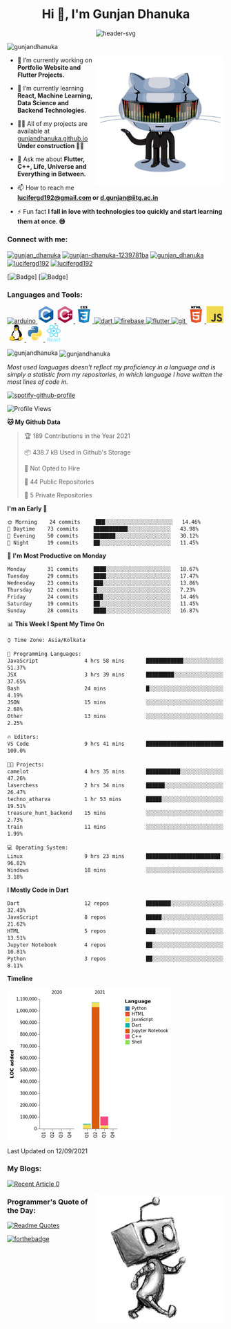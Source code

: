 <!-- [![Header](https://github.com/GunjanDhanuka/GunjanDhanuka/blob/main/20210418_155832_0000.png "Header")](https://gunjandhanuka.github.io/) -->
<h1 align="center">Hi 👋, I'm Gunjan Dhanuka</h1>

<p align="center"> <img src="https://readme-typing-svg.herokuapp.com?font=Ubuntu&color=040D11&size=30&center=true&vCenter=true&width=500&lines=Student+Developer.;Exploring+ML%2C+AI+and+DL.;Occasional+Competitive+Programmer.;Lifelong+Learner.;Waiting+to+Travel+the+World.;Mesmerized+by+Sci-Tech." alt="header-svg" /> </p>

<p align="left"> <img src="https://komarev.com/ghpvc/?username=gunjandhanuka&label=Profile%20views&color=0e75b6&style=flat" alt="gunjandhanuka" /> </p>
<img align="right" src="./assets/daftpunktocat-thomas.gif" alt="daftpunktocat" height="300" width="300"/>

- 🔭 I’m currently working on **Portfolio Website and Flutter Projects.**

- 🌱 I’m currently learning **React, Machine Learning, Data Science and Backend Technologies.**

- 👨‍💻 All of my projects are available at [gunjandhanuka.github.io](gunjandhanuka.github.io) **Under construction 👷‍♂️**

- 💬 Ask me about **Flutter, C++, Life, Universe and Everything in Between.**

- 📫 How to reach me **lucifergd192@gmail.com or d.gunjan@iitg.ac.in**

- ⚡ Fun fact **I fall in love with technologies too quickly and start learning them at once. 😅**



<h3 align="left">Connect with me:</h3>
<p align="left">
<a href="https://twitter.com/gunjan_dhanuka" target="blank"><img align="center" src="https://raw.githubusercontent.com/rahuldkjain/github-profile-readme-generator/22064237dce9d9052582c108ace3c161b646dfd9/src/images/icons/Social/twitter.svg" alt="gunjan_dhanuka" height="30" width="40" /></a>
<a href="https://linkedin.com/in/gunjan-dhanuka-1239781ba" target="blank"><img align="center" src="https://raw.githubusercontent.com/rahuldkjain/github-profile-readme-generator/22064237dce9d9052582c108ace3c161b646dfd9/src/images/icons/Social/linked-in-alt.svg" alt="gunjan-dhanuka-1239781ba" height="30" width="40" /></a>
<a href="https://instagram.com/gunjan_dhanuka" target="blank"><img align="center" src="https://raw.githubusercontent.com/rahuldkjain/github-profile-readme-generator/22064237dce9d9052582c108ace3c161b646dfd9/src/images/icons/Social/instagram.svg" alt="gunjan_dhanuka" height="30" width="40" /></a>
<a href="https://www.codechef.com/users/lucifergd192" target="blank"><img align="center" src="https://cdn.jsdelivr.net/npm/simple-icons@3.1.0/icons/codechef.svg" alt="lucifergd192" height="30" width="40" /></a>
<a href="https://codeforces.com/profile/lucifergd192" target="blank"><img align="center" src="https://cdn.jsdelivr.net/npm/simple-icons@3.0.1/icons/codeforces.svg" alt="lucifergd192" height="30" width="40" /></a>
</p>

[![Badge](https://cp-logo.vercel.app/codechef/lucifergd192?logo=true)]
[![Badge](https://cp-logo.vercel.app/codeforces/lucifergd192?logo=true)]


<h3 align="left">Languages and Tools:</h3>
<p align="left"> <a href="https://www.arduino.cc/" target="_blank"> <img src="https://cdn.worldvectorlogo.com/logos/arduino-1.svg" alt="arduino" width="40" height="40"/> </a> <a href="https://www.cprogramming.com/" target="_blank"> <img src="https://raw.githubusercontent.com/devicons/devicon/master/icons/c/c-original.svg" alt="c" width="40" height="40"/> </a> <a href="https://www.w3schools.com/cpp/" target="_blank"> <img src="https://raw.githubusercontent.com/devicons/devicon/master/icons/cplusplus/cplusplus-original.svg" alt="cplusplus" width="40" height="40"/> </a> <a href="https://www.w3schools.com/css/" target="_blank"> <img src="https://raw.githubusercontent.com/devicons/devicon/master/icons/css3/css3-original-wordmark.svg" alt="css3" width="40" height="40"/> </a> <a href="https://dart.dev" target="_blank"> <img src="https://www.vectorlogo.zone/logos/dartlang/dartlang-icon.svg" alt="dart" width="40" height="40"/> </a> <a href="https://firebase.google.com/" target="_blank"> <img src="https://www.vectorlogo.zone/logos/firebase/firebase-icon.svg" alt="firebase" width="40" height="40"/> </a> <a href="https://flutter.dev" target="_blank"> <img src="https://www.vectorlogo.zone/logos/flutterio/flutterio-icon.svg" alt="flutter" width="40" height="40"/> </a> <a href="https://git-scm.com/" target="_blank"> <img src="https://www.vectorlogo.zone/logos/git-scm/git-scm-icon.svg" alt="git" width="40" height="40"/> </a> <a href="https://www.w3.org/html/" target="_blank"> <img src="https://raw.githubusercontent.com/devicons/devicon/master/icons/html5/html5-original-wordmark.svg" alt="html5" width="40" height="40"/> </a> <a href="https://developer.mozilla.org/en-US/docs/Web/JavaScript" target="_blank"> <img src="https://raw.githubusercontent.com/devicons/devicon/master/icons/javascript/javascript-original.svg" alt="javascript" width="40" height="40"/> </a> <a href="https://www.linux.org/" target="_blank"> <img src="https://raw.githubusercontent.com/devicons/devicon/master/icons/linux/linux-original.svg" alt="linux" width="40" height="40"/> </a> <a href="https://www.python.org" target="_blank"> <img src="https://raw.githubusercontent.com/devicons/devicon/master/icons/python/python-original.svg" alt="python" width="40" height="40"/> </a> <a href="https://reactjs.org/" target="_blank"> <img src="https://raw.githubusercontent.com/devicons/devicon/master/icons/react/react-original-wordmark.svg" alt="react" width="40" height="40"/> </a> </p>

<p><img align="left" src="https://github-readme-stats.vercel.app/api/top-langs?username=gunjandhanuka&show_icons=true&locale=en" alt="gunjandhanuka" /></p>


<p>&nbsp;<img align="center" src="https://github-readme-stats.vercel.app/api?username=gunjandhanuka&show_icons=true&locale=en" alt="gunjandhanuka" /></p>

_Most used languages doesn't reflect my proficiency in a language and is simply a statistic from my repositories, in which language I have written the most lines of code in._

[![spotify-github-profile](https://spotify-github-profile.vercel.app/api/view?uid=zj5tpnsxpdx85fjpnd0ftuqlx&cover_image=true&theme=novatorem)](https://github.com/kittinan/spotify-github-profile)

<!-- ![Metrics](https://metrics.lecoq.io/GunjanDhanuka?template=classic&config.timezone=Asia%2FCalcutta) -->

<!--START_SECTION:waka-->
![Profile Views](http://img.shields.io/badge/Profile%20Views-17-blue)

**🐱 My Github Data** 

> 🏆 189 Contributions in the Year 2021
 > 
> 📦 438.7 kB Used in Github's Storage 
 > 
> 🚫 Not Opted to Hire
 > 
> 📜 44 Public Repositories 
 > 
> 🔑 5 Private Repositories  
 > 
**I'm an Early 🐤** 

```text
🌞 Morning    24 commits     ███░░░░░░░░░░░░░░░░░░░░░░   14.46% 
🌆 Daytime    73 commits     ███████████░░░░░░░░░░░░░░   43.98% 
🌃 Evening    50 commits     ███████░░░░░░░░░░░░░░░░░░   30.12% 
🌙 Night      19 commits     ██░░░░░░░░░░░░░░░░░░░░░░░   11.45%

```
📅 **I'm Most Productive on Monday** 

```text
Monday       31 commits     ████░░░░░░░░░░░░░░░░░░░░░   18.67% 
Tuesday      29 commits     ████░░░░░░░░░░░░░░░░░░░░░   17.47% 
Wednesday    23 commits     ███░░░░░░░░░░░░░░░░░░░░░░   13.86% 
Thursday     12 commits     █░░░░░░░░░░░░░░░░░░░░░░░░   7.23% 
Friday       24 commits     ███░░░░░░░░░░░░░░░░░░░░░░   14.46% 
Saturday     19 commits     ██░░░░░░░░░░░░░░░░░░░░░░░   11.45% 
Sunday       28 commits     ████░░░░░░░░░░░░░░░░░░░░░   16.87%

```


📊 **This Week I Spent My Time On** 

```text
⌚︎ Time Zone: Asia/Kolkata

💬 Programming Languages: 
JavaScript               4 hrs 58 mins       ████████████░░░░░░░░░░░░░   51.37% 
JSX                      3 hrs 39 mins       █████████░░░░░░░░░░░░░░░░   37.65% 
Bash                     24 mins             █░░░░░░░░░░░░░░░░░░░░░░░░   4.19% 
JSON                     15 mins             ░░░░░░░░░░░░░░░░░░░░░░░░░   2.68% 
Other                    13 mins             ░░░░░░░░░░░░░░░░░░░░░░░░░   2.25%

🔥 Editors: 
VS Code                  9 hrs 41 mins       █████████████████████████   100.0%

🐱‍💻 Projects: 
camelot                  4 hrs 35 mins       ███████████░░░░░░░░░░░░░░   47.26% 
laserchess               2 hrs 34 mins       ██████░░░░░░░░░░░░░░░░░░░   26.47% 
techno_atharva           1 hr 53 mins        █████░░░░░░░░░░░░░░░░░░░░   19.51% 
treasure_hunt_backend    15 mins             ░░░░░░░░░░░░░░░░░░░░░░░░░   2.73% 
train                    11 mins             ░░░░░░░░░░░░░░░░░░░░░░░░░   1.99%

💻 Operating System: 
Linux                    9 hrs 23 mins       ████████████████████████░   96.82% 
Windows                  18 mins             ░░░░░░░░░░░░░░░░░░░░░░░░░   3.18%

```

**I Mostly Code in Dart** 

```text
Dart                     12 repos            ████████░░░░░░░░░░░░░░░░░   32.43% 
JavaScript               8 repos             █████░░░░░░░░░░░░░░░░░░░░   21.62% 
HTML                     5 repos             ███░░░░░░░░░░░░░░░░░░░░░░   13.51% 
Jupyter Notebook         4 repos             ██░░░░░░░░░░░░░░░░░░░░░░░   10.81% 
Python                   3 repos             ██░░░░░░░░░░░░░░░░░░░░░░░   8.11%

```


**Timeline**

![Chart not found](https://raw.githubusercontent.com/GunjanDhanuka/GunjanDhanuka/main/charts/bar_graph.png) 


 Last Updated on 12/09/2021
<!--END_SECTION:waka-->


### My Blogs:
<a target="_blank" href="https://gunjan-dhanuka.medium.com/freshman-year-at-iit-guwahati-ecfb8d8032cb"> <img src="https://github-readme-medium-recent-article.vercel.app/medium/@gunjan-dhanuka/0" alt="Recent Article 0"/> </a>


<img align="right" src="./assets/robot.gif" alt="robot" height="300" width="300"/>
<h3>Programmer's Quote of the Day:</h3>

[![Readme Quotes](https://quotes-github-readme.vercel.app/api?type=horizontal)](https://github.com/piyushsuthar/github-readme-quotes)

[![forthebadge](https://forthebadge.com/images/badges/built-with-love.svg)](https://forthebadge.com)


